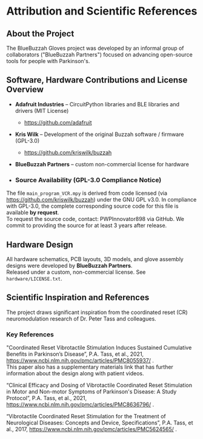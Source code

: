 # Attribution and Scientific References

## About the Project

The BlueBuzzah Gloves project was developed by an informal group of collaborators ("BlueBuzzah Partners") focused on advancing open-source tools for people with Parkinson's.

## Software, Hardware Contributions and License Overview

- **Adafruit Industries** – CircuitPython libraries and BLE libraries and drivers (MIT License)
  - https://github.com/adafruit
- **Kris Wilk** – Development of the original Buzzah software / firmware (GPL-3.0)
  - https://github.com/kriswilk/buzzah
- **BlueBuzzah Partners** – custom non-commercial license for hardware

- ### Source Availability (GPL-3.0 Compliance Notice)
The file `main_program_VCR.mpy` is derived from code licensed (via https://github.com/kriswilk/buzzah)
under the GNU GPL v3.0.  In compliance with GPL-3.0, the complete corresponding source code for this file is available **by request**.  
To request the source code, contact: PWPInnovator898 via GitHub.
We commit to providing the source for at least 3 years after release.

## Hardware Design

All hardware schematics, PCB layouts, 3D models, and glove assembly designs were developed by **BlueBuzzah Partners**.  
Released under a custom, non-commercial license. See `hardware/LICENSE.txt`.

## Scientific Inspiration and References

The project draws significant inspiration from the coordinated reset (CR) neuromodulation research of Dr. Peter Tass and colleagues.

### Key References

"Coordinated Reset Vibrotactile Stimulation Induces Sustained Cumulative Benefits in Parkinson’s Disease”, P.A. Tass, et al., 2021,  https://www.ncbi.nlm.nih.gov/pmc/articles/PMC8055937/ .  
This paper also has a supplementary materials link that has further information about the design along with patient videos.

“Clinical Efficacy and Dosing of Vibrotactile Coordinated Reset Stimulation in Motor and Non-motor Symptoms of Parkinson's Disease: A Study Protocol”, P.A. Tass, et al., 2021, https://www.ncbi.nlm.nih.gov/pmc/articles/PMC8636796/ .  

“Vibrotactile Coordinated Reset Stimulation for the Treatment of Neurological Diseases: Concepts and Device, Specifications”, P.A. Tass, et al., 2017, https://www.ncbi.nlm.nih.gov/pmc/articles/PMC5624565/ .
